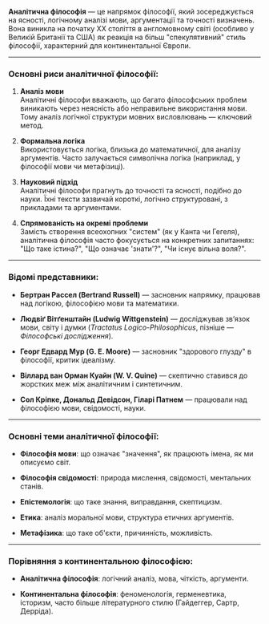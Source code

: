 **Аналітична філософія** — це напрямок філософії, який зосереджується на ясності, логічному аналізі мови, аргументації та точності визначень. Вона виникла на початку ХХ століття в англомовному світі (особливо у Великій Британії та США) як реакція на більш "спекулятивний" стиль філософії, характерний для континентальної Європи.

---

### Основні риси аналітичної філософії:

1. **Аналіз мови**  
    Аналітичні філософи вважають, що багато філософських проблем виникають через неясність або неправильне використання мови. Тому аналіз логічної структури мовних висловлювань — ключовий метод.
    
2. **Формальна логіка**  
    Використовується логіка, близька до математичної, для аналізу аргументів. Часто залучається символічна логіка (наприклад, у філософії мови чи метафізиці).
    
3. **Науковий підхід**  
    Аналітичні філософи прагнуть до точності та ясності, подібно до науки. Їхні тексти зазвичай короткі, логічно структуровані, з прикладами та аргументами.
    
4. **Спрямованість на окремі проблеми**  
    Замість створення всеохопних "систем" (як у Канта чи Гегеля), аналітична філософія часто фокусується на конкретних запитаннях: "Що таке істина?", "Що означає 'знати'?", "Чи існує вільна воля?".
    

---

### Відомі представники:

- **Бертран Рассел (Bertrand Russell)** — засновник напрямку, працював над логікою, філософією мови та математики.
    
- **Людвіґ Вітґенштайн (Ludwig Wittgenstein)** — досліджував зв’язок мови, світу і думки (_Tractatus Logico-Philosophicus_, пізніше — _Філософські дослідження_).
    
- **Георг Едвард Мур (G. E. Moore)** — засновник "здорового глузду" в філософії, критик ідеалізму.
    
- **Віллард ван Орман Куайн (W. V. Quine)** — скептично ставився до жорстких меж між аналітичним і синтетичним.
    
- **Сол Кріпке, Дональд Девідсон, Гіларі Патнем** — працювали над філософією мови, свідомості, науки.
    

---

### Основні теми аналітичної філософії:

- **Філософія мови**: що означає "значення", як працюють імена, як ми описуємо світ.
    
- **Філософія свідомості**: природа мислення, свідомості, ментальних станів.
    
- **Епістемологія**: що таке знання, виправдання, скептицизм.
    
- **Етика**: аналіз моральної мови, структура етичних аргументів.
    
- **Метафізика**: що таке об'єкти, причинність, можливість.
    

---

### Порівняння з континентальною філософією:

- **Аналітична філософія**: логічний аналіз, мова, чіткість, аргументи.
    
- **Континентальна філософія**: феноменологія, герменевтика, історизм, часто більше літературного стилю (Гайдеггер, Сартр, Дерріда).